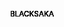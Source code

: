 <!DOCTYPE html>
<html lang="en">

<head>
	<meta charset="UTF-8">
	<title>CodePen - Animated text fill with svg text practice</title>
	<link rel="stylesheet" href="./style.css">
	
</head>

<body>
	<!-- partial:index.partial.html -->
	<svg viewBox="0 0 600 300">
		<!-- Symbol-->
		<symbol id="s-text">
			<text text-anchor="middle" x="50%" y="50%" dy=".35em">BLACKSAKA</text>
		</symbol>
		<!-- Duplicate symbols-->
		<use class="text" xlink:href="#s-text"></use>
		<use class="text" xlink:href="#s-text"></use>
		<use class="text" xlink:href="#s-text"></use>
		<use class="text" xlink:href="#s-text"></use>
		<use class="text" xlink:href="#s-text"></use>
	</svg>
	<!-- partial -->
	
</body>

</html>